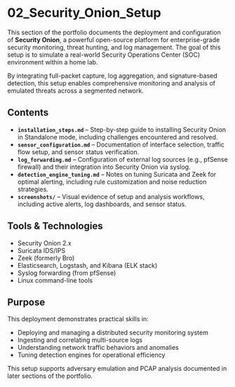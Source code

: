 # 02_Security_Onion_Setup

This section of the portfolio documents the deployment and configuration of **Security Onion**, a powerful open-source platform for enterprise-grade security monitoring, threat hunting, and log management. The goal of this setup is to simulate a real-world Security Operations Center (SOC) environment within a home lab.

By integrating full-packet capture, log aggregation, and signature-based detection, this setup enables comprehensive monitoring and analysis of emulated threats across a segmented network.

## Contents

- **`installation_steps.md`** – Step-by-step guide to installing Security Onion in Standalone mode, including challenges encountered and resolved.
- **`sensor_configuration.md`** – Documentation of interface selection, traffic flow setup, and sensor status verification.
- **`log_forwarding.md`** – Configuration of external log sources (e.g., pfSense firewall) and their integration into Security Onion via syslog.
- **`detection_engine_tuning.md`** – Notes on tuning Suricata and Zeek for optimal alerting, including rule customization and noise reduction strategies.
- **`screenshots/`** – Visual evidence of setup and analysis workflows, including active alerts, log dashboards, and sensor status.

## Tools & Technologies

- Security Onion 2.x
- Suricata IDS/IPS
- Zeek (formerly Bro)
- Elasticsearch, Logstash, and Kibana (ELK stack)
- Syslog forwarding (from pfSense)
- Linux command-line tools

## Purpose

This deployment demonstrates practical skills in:

- Deploying and managing a distributed security monitoring system
- Ingesting and correlating multi-source logs
- Understanding network traffic behaviors and anomalies
- Tuning detection engines for operational efficiency

This setup supports adversary emulation and PCAP analysis documented in later sections of the portfolio.
